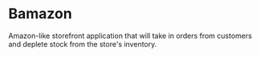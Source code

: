 # Bamazon
Amazon-like storefront application that will take in orders from customers and deplete stock from the store's inventory.

